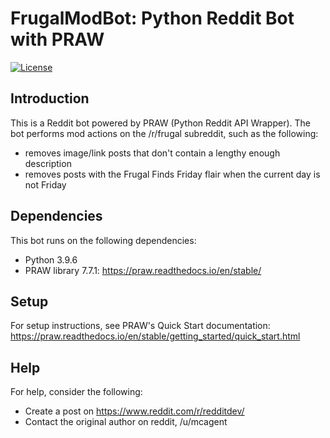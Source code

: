 # FrugalModBot: Python Reddit Bot with PRAW

[![License](https://img.shields.io/badge/license-MIT-blue.svg)](LICENSE)

## Introduction

This is a Reddit bot powered by PRAW (Python Reddit API Wrapper). The bot performs mod actions on the /r/frugal subreddit, such as the following:

- removes image/link posts that don't contain a lengthy enough description
- removes posts with the Frugal Finds Friday flair when the current day is not Friday

## Dependencies

This bot runs on the following dependencies:

- Python 3.9.6
- PRAW library 7.7.1: https://praw.readthedocs.io/en/stable/

## Setup

For setup instructions, see PRAW's Quick Start documentation: https://praw.readthedocs.io/en/stable/getting_started/quick_start.html

## Help

For help, consider the following:

- Create a post on https://www.reddit.com/r/redditdev/
- Contact the original author on reddit, /u/mcagent
